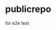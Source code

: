 # publicrepo
for e2e test





























































































































































































































































































































































































